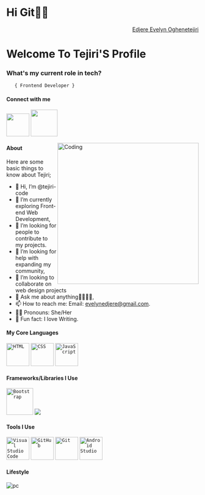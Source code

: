 
<!---
tejiri-code/tejiri-code is a ✨ special ✨ repository because its `README.md` (this file) appears on your GitHub profile.
You can click the Preview link to take a look at your changes.
--->
<h1>Hi Git👋🏾</h1>
<div align="right" class="badge-base LI-profile-badge" data-locale="en_US" data-size="medium" data-theme="dark" data-type="VERTICAL" data-vanity="fuad-ajibola-5a0034166" data-version="v1"><a class="badge-base__link LI-simple-link" href="https://www.linkedin.com/in/edjere-evelyn-oghenetejiri-5267a9250/"> Edjere Evelyn Oghenetejiri</a></div>
    
<h1>Welcome To Tejiri'S Profile</h1>



###   **What's my current role in tech?** </h2>
       { Frontend Developer } 

#### Connect with me 
<code><a href="https://www.linkedin.com/in/edjere-evelyn-oghenetejiri-5267a9250/"><img src="https://th.bing.com/th/id/OIP.Ff1a2zx1DnGg5rppyqq-XwHaHa?w=201&h=201&c=7&r=0&o=5&pid=1.7" width="60" /></a></code>
<code><a href="https://www.instagram.com/tejiiri/"><img src="https://th.bing.com/th/id/OIP.tHP8rVlfCbCv4ScNkBasjAHaHa?w=179&h=180&c=7&r=0&o=5&pid=1.7" width="70" /></a></code>

<img align="right" alt="Coding" width="370" src="https://miro.medium.com/max/680/0*7Q3yvSIv_t0ioJ-Z.gif"/>

#### About
Here are some basic things to know about Tejiri;

- 👋 Hi, I’m @tejiri-code
- 🌱 I’m currently exploring Front-end Web Development,
- 👥 I’m looking for people to contribute to my projects.
- 🤔 I’m looking for help with expanding my community,
- 💞️ I’m looking to collaborate on web design projects
- 💬 Ask me about anything🫱🏾‍🫲🏽,
- 📫 How to reach me: Email: evelynedjere@gmail.com.
- 👩🏽 Pronouns: She/Her
- 📝 Fun fact: I love Writing.

#### My Core Languages
<code><img src="https://th.bing.com/th/id/OIP.o-wNqCyhGc3XpFMfCCFpigHaEK?w=284&h=180&c=7&r=0&o=5&pid=1.7" width="60" title="HTML" /></code>
<code><img src="https://th.bing.com/th/id/OIP.ROhIEobjjPmlblmTMkTacQHaFj?w=239&h=180&c=7&r=0&o=5&pid=1.7" width="60" title="CSS" /></code>
<code><img src="https://th.bing.com/th/id/OIP.BgEDA3XInJbZBucq4jAe7AHaEo?w=277&h=180&c=7&r=0&o=5&pid=1.7" width="60" title="JavaScript" /></code>

#### Frameworks/Libraries I Use
<code><img src="https://th.bing.com/th/id/OIP.c4RBIyTHaeRH08T4bp_waAHaGO?w=196&h=180&c=7&r=0&o=5&pid=1.7" width="70" title="Bootstrap" /></code>
<code><img src="https://www.bing.com/images/search?view=detailV2&ccid=vGpVk%2fAt&id=489690C3CC2EE8C1CA97E9BC40373210BAFCA849&thid=OIP.vGpVk_AtbLCykPC3plACHwAAAA&mediaurl=https%3a%2f%2fvasterra.com%2fblog%2fwp-content%2fuploads%2f2021%2f08%2fTailwind-img.png&cdnurl=https%3a%2f%2fth.bing.com%2fth%2fid%2fR.bc6a5593f02d6cb0b290f0b7a650021f%3frik%3dSaj8uhAyN0C86Q%26pid%3dImgRaw%26r%3d0&exph=430&expw=430&q=tailwind+png&simid=608025975064371628&FORM=IRPRST&ck=714686923AC8AA4CCD14DE11ED8B82BF&selectedIndex=12"/></code>

#### Tools I Use
<code><img src="https://th.bing.com/th/id/OIP.LMiTJhzuaVrgQUr0ZLZ4BAHaEc?w=258&h=180&c=7&r=0&o=5&pid=1.7" width="60" title="Visual Studio Code" /></code>
<code><img src="https://th.bing.com/th/id/OIP.sV7tva-728oySeOUL0-vOwHaHa?w=152&h=180&c=7&r=0&o=5&pid=1.7" width="60" title="GitHub" /></code>
<code><img src="https://th.bing.com/th/id/OIP.BwOfTMOToxuca7bIcJCoKgHaFj?w=219&h=180&c=7&r=0&o=5&pid=1.7" width="60" title="Git" /></code>
<code><img src="https://logonoid.com/images/android-studio-logo.png" width="60" title="Android Studio" /></code>
     
#### Lifestyle
![pc](https://user-images.githubusercontent.com/105937740/186015907-bd8b7db8-f875-454b-bf1a-36177129aa42.gif)

